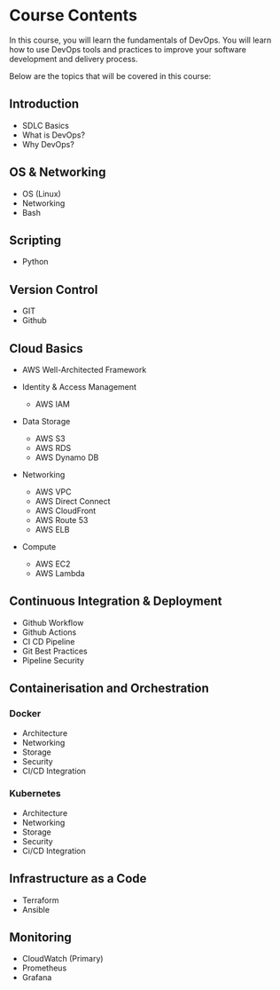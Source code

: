 # Course Contents

In this course, you will learn the fundamentals of DevOps. You will learn how to use DevOps tools and practices to improve your software development and delivery process.

Below are the topics that will be covered in this course:

## Introduction

* SDLC Basics
* What is DevOps?
* Why DevOps?

## OS & Networking

* OS (Linux)
* Networking
* Bash

## Scripting

* Python

## Version Control

* GIT
* Github

## Cloud Basics

* AWS Well-Architected Framework

* Identity & Access Management

    * AWS IAM

* Data Storage

    * AWS S3
    * AWS RDS
    * AWS Dynamo DB

* Networking

    * AWS VPC
    * AWS Direct Connect
    * AWS CloudFront
    * AWS Route 53
    * AWS ELB

* Compute

    * AWS EC2
    * AWS Lambda

## Continuous Integration & Deployment

* Github Workflow
* Github Actions
* CI CD Pipeline
* Git Best Practices
* Pipeline Security

## Containerisation and Orchestration

### Docker

* Architecture
* Networking
* Storage
* Security
* CI/CD Integration

### Kubernetes

* Architecture
* Networking
* Storage
* Security
* Ci/CD Integration

## Infrastructure as a Code

* Terraform
* Ansible

## Monitoring

* CloudWatch (Primary)
* Prometheus
* Grafana